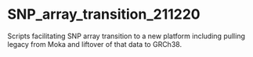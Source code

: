 # SNP_array_transition_211220
Scripts facilitating SNP array transition to a new platform including pulling legacy from Moka and liftover of that data to GRCh38. 
